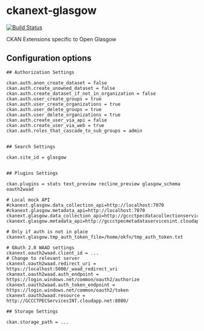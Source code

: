 ckanext-glasgow
===============

[![Build Status](https://travis-ci.org/okfn/ckanext-glasgow.svg?branch=master)](https://travis-ci.org/okfn/ckanext-glasgow)

CKAN Extensions specific to Open Glasgow


## Configuration options

    ## Authorization Settings

    ckan.auth.anon_create_dataset = false
    ckan.auth.create_unowned_dataset = false
    ckan.auth.create_dataset_if_not_in_organization = false
    ckan.auth.user_create_groups = true
    ckan.auth.user_create_organizations = true
    ckan.auth.user_delete_groups = true
    ckan.auth.user_delete_organizations = true
    ckan.auth.create_user_via_api = false
    ckan.auth.create_user_via_web = true
    ckan.auth.roles_that_cascade_to_sub_groups = admin


    ## Search Settings

    ckan.site_id = glasgow


    ## Plugins Settings

    ckan.plugins = stats text_preview recline_preview glasgow_schema oauth2waad

    # Local mock API
    #ckanext.glasgow.data_collection_api=http://localhost:7070
    #ckanext.glasgow.metadata_api=http://localhost:7070
    ckanext.glasgow.data_collection_api=http://gccctpecdatacollectionservicesint.cloudapp.net:8080
    ckanext.glasgow.metadata_api=http://gccctpecmetadataservicesint.cloudapp.net:8081

    # Only if auth is not in place
    ckanext.glasgow.tmp_auth_token_file=/home/okfn/tmp_auth_token.txt

    # OAuth 2.0 WAAD settings
    ckanext.oauth2waad.client_id = ...
    # Change to relevant server
    ckanext.oauth2waad.redirect_uri = https://localhost:5000/_waad_redirect_uri
    ckanext.oauth2waad.auth_endpoint = https://login.windows.net/common/oauth2/authorize
    ckanext.oauth2waad.auth_token_endpoint = https://login.windows.net/common/oauth2/token
    ckanext.oauth2waad.resource = http://GCCCTPECServicesINT.cloudapp.net:8080/

    ## Storage Settings

    ckan.storage_path = ...

